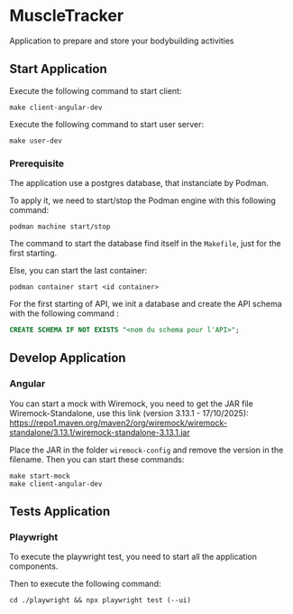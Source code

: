 # MuscleTracker
Application to prepare and store your bodybuilding activities

## Start Application

Execute the following command to start client: 
```shell
make client-angular-dev
```

Execute the following command to start user server: 
```shell
make user-dev
```

### Prerequisite

The application use a postgres database, that instanciate by Podman.

To apply it, we need to start/stop the Podman engine with this following command: 

```shell
podman machine start/stop
```

The command to start the database find itself in the `Makefile`, just for the first starting.

Else, you can start the last container: 
```shell
podman container start <id container>
```

For the first starting of API, we init a database and create the API schema with the following command : 

```sql
CREATE SCHEMA IF NOT EXISTS "<nom du schema pour l'API>";
```

## Develop Application

### Angular

You can start a mock with Wiremock, you need to get the JAR file Wiremock-Standalone, use this link (version 3.13.1 - 17/10/2025):
https://repo1.maven.org/maven2/org/wiremock/wiremock-standalone/3.13.1/wiremock-standalone-3.13.1.jar

Place the JAR in the folder `wiremock-config` and remove the version in the filename.
Then you can start these commands: 

```shell
make start-mock
make client-angular-dev
```

## Tests Application

### Playwright

To execute the playwright test, you need to start all the application components.

Then to execute the following command: 
```shell
cd ./playwright && npx playwright test (--ui)
```